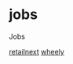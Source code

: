# jobs
Jobs

[retailnext](https://github.com/ember-community-russia/jobs/blob/master/retailnext.md)
[wheely](https://github.com/ember-community-russia/jobs/blob/master/wheely.md)
